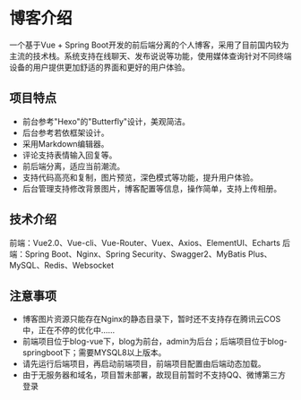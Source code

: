 # 博客介绍
一个基于Vue + Spring Boot开发的前后端分离的个人博客，采用了目前国内较为主流的技术栈。系统支持在线聊天、发布说说等功能，使用媒体查询针对不同终端设备的用户提供更加舒适的界面和更好的用户体验。

## 项目特点
+ 前台参考"Hexo"的"Butterfly"设计，美观简洁。
+ 后台参考若依框架设计。
+ 采用Markdown编辑器。
+ 评论支持表情输入回复等。
+ 前后端分离，适应当前潮流。
+ 支持代码高亮和复制，图片预览，深色模式等功能，提升用户体验。
+ 后台管理支持修改背景图片，博客配置等信息，操作简单，支持上传相册。
## 技术介绍
前端：Vue2.0、Vue-cli、Vue-Router、Vuex、Axios、ElementUI、Echarts
后端：Spring Boot、Nginx、Spring Security、Swagger2、MyBatis Plus、MySQL、Redis、Websocket

## 注意事项
+ 博客图片资源只能存在Nginx的静态目录下，暂时还不支持存在腾讯云COS中，正在不停的优化中……
+ 前端项目位于blog-vue下，blog为前台，admin为后台；后端项目位于blog-springboot下；需要MYSQL8以上版本。
+ 请先运行后端项目，再启动前端项目，前端项目配置由后端动态加载。
+ 由于无服务器和域名，项目暂未部署，故现目前暂时不支持QQ、微博第三方登录

